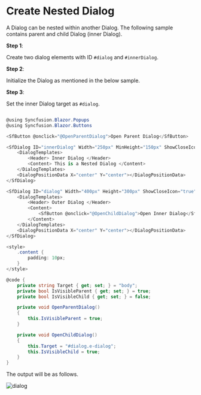 # Create Nested Dialog

A Dialog can be nested within another Dialog. The following sample contains parent and child Dialog (inner Dialog).

**Step 1**:

Create two dialog elements with ID `#dialog` and `#innerDialog`.

**Step 2**:

Initialize the Dialog as mentioned in the below sample.

**Step 3**:

Set the inner Dialog target as `#dialog`.

```csharp

@using Syncfusion.Blazor.Popups
@using Syncfusion.Blazor.Buttons

<SfButton @onclick="@OpenParentDialog">Open Parent Dialog</SfButton>

<SfDialog ID="innerDialog" Width="250px" MinHeight="150px" ShowCloseIcon="true" Target="@Target" @bind-Visible="@IsVisibleChild">
    <DialogTemplates>
        <Header> Inner Dialog </Header>
        <Content> This is a Nested Dialog </Content>
    </DialogTemplates>
    <DialogPositionData X="center" Y="center"></DialogPositionData>
</SfDialog>

<SfDialog ID="dialog" Width="400px" Height="300px" ShowCloseIcon="true" @bind-Visible="@IsVisibleParent">
    <DialogTemplates>
        <Header> Outer Dialog </Header>
        <Content>
            <SfButton @onclick="@OpenChildDialog">Open Inner Dialog</SfButton>
        </Content>
    </DialogTemplates>
    <DialogPositionData X="center" Y="center"></DialogPositionData>
</SfDialog>

<style>
    .content {
        padding: 10px;
    }
</style>

@code {
    private string Target { get; set; } = "body";
    private bool IsVisibleParent { get; set; } = true;
    private bool IsVisibleChild { get; set; } = false;

    private void OpenParentDialog()
    {
        this.IsVisibleParent = true;
    }

    private void OpenChildDialog()
    {
        this.Target = "#dialog.e-dialog";
        this.IsVisibleChild = true;
    }
}

```

The output will be as follows.

![dialog](../images/dialog-nested.png)